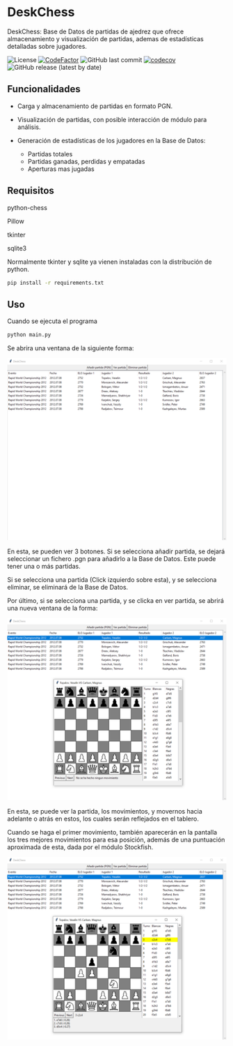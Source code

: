 # DeskChess

DeskChess: Base de Datos de partidas de ajedrez que ofrece almacenamiento y visualización de partidas, ademas de estadísticas detalladas sobre jugadores.

![License](https://img.shields.io/badge/License-MIT-yellow.svg)
[![CodeFactor](https://www.codefactor.io/repository/github/jfrozas/DeskChess/badge)](https://www.codefactor.io/repository/github/jfrozas/DeskChess)
![GitHub last commit](https://img.shields.io/github/last-commit/jfrozas/DeskChess)
[![codecov](https://codecov.io/gh/jfrozas/DeskChess/graph/badge.svg?token=9BM2GOHTEC)](https://codecov.io/gh/jfrozas/DeskChess)
![GitHub release (latest by date)](https://img.shields.io/github/v/release/jfrozas/DeskChess)


## Funcionalidades

- Carga y almacenamiento de partidas en formato PGN.
- Visualización de partidas, con posible interacción de módulo para análisis.
- Generación de estadísticas de los jugadores en la Base de Datos:
  
    - Partidas totales
    - Partidas ganadas, perdidas y empatadas
    - Aperturas mas jugadas


## Requisitos

python-chess

Pillow

tkinter

sqlite3

Normalmente tkinter y sqlite ya vienen instaladas con la distribución de python.

```bash
pip install -r requirements.txt
```

## Uso

Cuando se ejecuta el programa

```bash
python main.py
```

Se abrira una ventana de la siguiente forma:

![Ventana inicial](assets/f1.png)

En esta, se pueden ver 3 botones. Si se selecciona añadir partida, se dejará seleccionar un fichero .pgn para añadirlo a la Base de Datos. Este puede tener una o más partidas.

Si se selecciona una partida (Click izquierdo sobre esta), y se selecciona eliminar, se eliminará de la Base de Datos.

Por último, si se selecciona una partida, y se clicka en ver partida, se abrirá una nueva ventana  de la forma:

![Ventana secundaria](assets/f2.png)

En esta, se puede ver la partida, los movimientos, y movernos hacia adelante o atrás en estos, los cuales serán reflejados en el tablero.

Cuando se haga el primer movimiento, también aparecerán en la pantalla los tres mejores movimientos para esa posición, además de una puntuación aproximada de esta, dada por el módulo Stockfish.

![Ventana secundaria 2](assets/f3.png)
